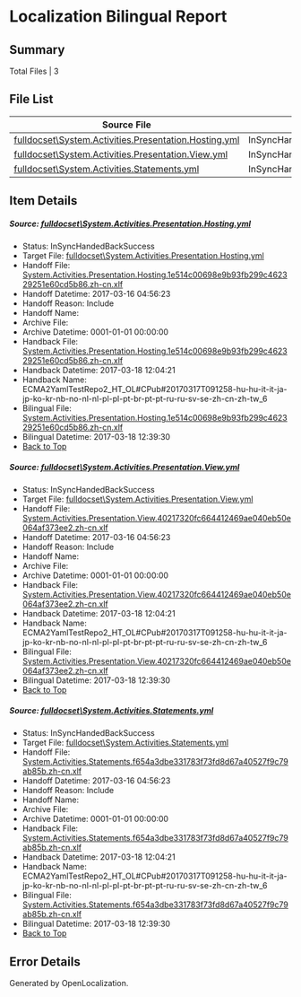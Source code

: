 # <a name='report-top'></a> Localization Bilingual Report

## Summary
 Total Files | 3

## File List
 Source File | Status | Details 
 ----------- | ------ | ------- 
 [fulldocset\System.Activities.Presentation.Hosting.yml](https://github.com/OpenLocalizationTestOrg/ECMA2YamlTestRepo2/blob/9a577bbd8ead778fd4723fbdbce691e69b3b14d4/fulldocset/System.Activities.Presentation.Hosting.yml) | InSyncHandedBackSuccess | [Details](#7066a3e8398e19a169f1cb2dd1b89ec3b49307e375106)
 [fulldocset\System.Activities.Presentation.View.yml](https://github.com/OpenLocalizationTestOrg/ECMA2YamlTestRepo2/blob/9a577bbd8ead778fd4723fbdbce691e69b3b14d4/fulldocset/System.Activities.Presentation.View.yml) | InSyncHandedBackSuccess | [Details](#9230a4fd02ab1000c4329f5e3b682c26d5c6446b75234)
 [fulldocset\System.Activities.Statements.yml](https://github.com/OpenLocalizationTestOrg/ECMA2YamlTestRepo2/blob/9a577bbd8ead778fd4723fbdbce691e69b3b14d4/fulldocset/System.Activities.Statements.yml) | InSyncHandedBackSuccess | [Details](#7cd1995f0ca76eab78ac9a58671d638a1ba7b65675327)

## Item Details
##### <a name='7066a3e8398e19a169f1cb2dd1b89ec3b49307e375106'></a> Source: [fulldocset\System.Activities.Presentation.Hosting.yml](https://github.com/OpenLocalizationTestOrg/ECMA2YamlTestRepo2/blob/9a577bbd8ead778fd4723fbdbce691e69b3b14d4/fulldocset/System.Activities.Presentation.Hosting.yml)
* Status: InSyncHandedBackSuccess
* Target File: [fulldocset\System.Activities.Presentation.Hosting.yml](https://github.com/OpenLocalizationTestOrg/ECMA2YamlTestRepo2.zh-cn/blob/702f6a14b65b89e7ab8f469907debee1cdf5dc95/fulldocset/System.Activities.Presentation.Hosting.yml)
* Handoff File: [System.Activities.Presentation.Hosting.1e514c00698e9b93fb299c462329251e60cd5b86.zh-cn.xlf](https://github.com/OpenLocalizationTestOrg/ECMA2YamlTestRepo2.handoff/blob/048fd23592e603ad9129cb267e98fb4e977ae69e/ol-handoff/OpenLocalizationTestOrg/ECMA2YamlTestRepo2.zh-cn/master/fulldocset/System.Activities.Presentation.Hosting.1e514c00698e9b93fb299c462329251e60cd5b86.zh-cn.xlf)
* Handoff Datetime: 2017-03-16 04:56:23
* Handoff Reason: Include
* Handoff Name: 
* Archive File: 
* Archive Datetime: 0001-01-01 00:00:00
* Handback File: [System.Activities.Presentation.Hosting.1e514c00698e9b93fb299c462329251e60cd5b86.zh-cn.xlf](https://github.com/OpenLocalizationTestOrg/ECMA2YamlTestRepo2.handback/blob/b91af8844111c5c05ceade15ec4f1558d88a9c97/ol-handback/OpenLocalizationTestOrg/ECMA2YamlTestRepo2.zh-cn/master/fulldocset/System.Activities.Presentation.Hosting.1e514c00698e9b93fb299c462329251e60cd5b86.zh-cn.xlf)
* Handback Datetime: 2017-03-18 12:04:21
* Handback Name: ECMA2YamlTestRepo2_HT_OL#CPub#20170317T091258-hu-hu-it-it-ja-jp-ko-kr-nb-no-nl-nl-pl-pl-pt-br-pt-pt-ru-ru-sv-se-zh-cn-zh-tw_6
* Bilingual File: [System.Activities.Presentation.Hosting.1e514c00698e9b93fb299c462329251e60cd5b86.zh-cn.xlf](https://github.com/OpenLocalizationTestOrg/ECMA2YamlTestRepo2.handback/blob/b91af8844111c5c05ceade15ec4f1558d88a9c97/ol-handback/OpenLocalizationTestOrg/ECMA2YamlTestRepo2.zh-cn/master/fulldocset/System.Activities.Presentation.Hosting.1e514c00698e9b93fb299c462329251e60cd5b86.zh-cn.xlf)
* Bilingual Datetime: 2017-03-18 12:39:30
* [Back to Top](#report-top)

##### <a name='9230a4fd02ab1000c4329f5e3b682c26d5c6446b75234'></a> Source: [fulldocset\System.Activities.Presentation.View.yml](https://github.com/OpenLocalizationTestOrg/ECMA2YamlTestRepo2/blob/9a577bbd8ead778fd4723fbdbce691e69b3b14d4/fulldocset/System.Activities.Presentation.View.yml)
* Status: InSyncHandedBackSuccess
* Target File: [fulldocset\System.Activities.Presentation.View.yml](https://github.com/OpenLocalizationTestOrg/ECMA2YamlTestRepo2.zh-cn/blob/702f6a14b65b89e7ab8f469907debee1cdf5dc95/fulldocset/System.Activities.Presentation.View.yml)
* Handoff File: [System.Activities.Presentation.View.40217320fc664412469ae040eb50e064af373ee2.zh-cn.xlf](https://github.com/OpenLocalizationTestOrg/ECMA2YamlTestRepo2.handoff/blob/048fd23592e603ad9129cb267e98fb4e977ae69e/ol-handoff/OpenLocalizationTestOrg/ECMA2YamlTestRepo2.zh-cn/master/fulldocset/System.Activities.Presentation.View.40217320fc664412469ae040eb50e064af373ee2.zh-cn.xlf)
* Handoff Datetime: 2017-03-16 04:56:23
* Handoff Reason: Include
* Handoff Name: 
* Archive File: 
* Archive Datetime: 0001-01-01 00:00:00
* Handback File: [System.Activities.Presentation.View.40217320fc664412469ae040eb50e064af373ee2.zh-cn.xlf](https://github.com/OpenLocalizationTestOrg/ECMA2YamlTestRepo2.handback/blob/b91af8844111c5c05ceade15ec4f1558d88a9c97/ol-handback/OpenLocalizationTestOrg/ECMA2YamlTestRepo2.zh-cn/master/fulldocset/System.Activities.Presentation.View.40217320fc664412469ae040eb50e064af373ee2.zh-cn.xlf)
* Handback Datetime: 2017-03-18 12:04:21
* Handback Name: ECMA2YamlTestRepo2_HT_OL#CPub#20170317T091258-hu-hu-it-it-ja-jp-ko-kr-nb-no-nl-nl-pl-pl-pt-br-pt-pt-ru-ru-sv-se-zh-cn-zh-tw_6
* Bilingual File: [System.Activities.Presentation.View.40217320fc664412469ae040eb50e064af373ee2.zh-cn.xlf](https://github.com/OpenLocalizationTestOrg/ECMA2YamlTestRepo2.handback/blob/b91af8844111c5c05ceade15ec4f1558d88a9c97/ol-handback/OpenLocalizationTestOrg/ECMA2YamlTestRepo2.zh-cn/master/fulldocset/System.Activities.Presentation.View.40217320fc664412469ae040eb50e064af373ee2.zh-cn.xlf)
* Bilingual Datetime: 2017-03-18 12:39:30
* [Back to Top](#report-top)

##### <a name='7cd1995f0ca76eab78ac9a58671d638a1ba7b65675327'></a> Source: [fulldocset\System.Activities.Statements.yml](https://github.com/OpenLocalizationTestOrg/ECMA2YamlTestRepo2/blob/9a577bbd8ead778fd4723fbdbce691e69b3b14d4/fulldocset/System.Activities.Statements.yml)
* Status: InSyncHandedBackSuccess
* Target File: [fulldocset\System.Activities.Statements.yml](https://github.com/OpenLocalizationTestOrg/ECMA2YamlTestRepo2.zh-cn/blob/702f6a14b65b89e7ab8f469907debee1cdf5dc95/fulldocset/System.Activities.Statements.yml)
* Handoff File: [System.Activities.Statements.f654a3dbe331783f73fd8d67a40527f9c79ab85b.zh-cn.xlf](https://github.com/OpenLocalizationTestOrg/ECMA2YamlTestRepo2.handoff/blob/048fd23592e603ad9129cb267e98fb4e977ae69e/ol-handoff/OpenLocalizationTestOrg/ECMA2YamlTestRepo2.zh-cn/master/fulldocset/System.Activities.Statements.f654a3dbe331783f73fd8d67a40527f9c79ab85b.zh-cn.xlf)
* Handoff Datetime: 2017-03-16 04:56:23
* Handoff Reason: Include
* Handoff Name: 
* Archive File: 
* Archive Datetime: 0001-01-01 00:00:00
* Handback File: [System.Activities.Statements.f654a3dbe331783f73fd8d67a40527f9c79ab85b.zh-cn.xlf](https://github.com/OpenLocalizationTestOrg/ECMA2YamlTestRepo2.handback/blob/b91af8844111c5c05ceade15ec4f1558d88a9c97/ol-handback/OpenLocalizationTestOrg/ECMA2YamlTestRepo2.zh-cn/master/fulldocset/System.Activities.Statements.f654a3dbe331783f73fd8d67a40527f9c79ab85b.zh-cn.xlf)
* Handback Datetime: 2017-03-18 12:04:21
* Handback Name: ECMA2YamlTestRepo2_HT_OL#CPub#20170317T091258-hu-hu-it-it-ja-jp-ko-kr-nb-no-nl-nl-pl-pl-pt-br-pt-pt-ru-ru-sv-se-zh-cn-zh-tw_6
* Bilingual File: [System.Activities.Statements.f654a3dbe331783f73fd8d67a40527f9c79ab85b.zh-cn.xlf](https://github.com/OpenLocalizationTestOrg/ECMA2YamlTestRepo2.handback/blob/b91af8844111c5c05ceade15ec4f1558d88a9c97/ol-handback/OpenLocalizationTestOrg/ECMA2YamlTestRepo2.zh-cn/master/fulldocset/System.Activities.Statements.f654a3dbe331783f73fd8d67a40527f9c79ab85b.zh-cn.xlf)
* Bilingual Datetime: 2017-03-18 12:39:30
* [Back to Top](#report-top)


## Error Details

Generated by OpenLocalization.
